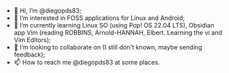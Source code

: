 - 👋 Hi, I’m @diegopds83;
- 👀 I’m interested in FOSS applications for Linux and Android;
- 🌱 I’m currently learning Linux SO (using Pop! OS 22.04 LTS), Obsidian app Vim (reading ROBBINS, Arnold-HANNAH, Elbert. Learning the vi and Vim Editors);
- 💞️ I’m looking to collaborate on (I still don't known, maybe sending feedback);
- 📫 How to reach me @diegopds83 at some places.

<!---
diegopds83/diegopds83 is a ✨ special ✨ repository because its `README.md` (this file) appears on your GitHub profile.
You can click the Preview link to take a look at your changes.
--->
